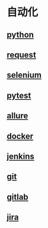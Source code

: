 # 自动化

## [python](https://docs.python.org/zh-cn/3/)

## [request](https://requests.readthedocs.io/en/stable/)

## [selenium](https://www.selenium.dev/zh-cn/)

## [pytest](https://docs.pytest.org/en/stable/)

## [allure](https://allurereport.org/docs/)

## [docker](https://www.docker.com/)

## [jenkins](https://www.jenkins.io/)

## [git](https://git-scm.com/)

## [gitlab](https://gitlab.com/rluna-gitlab/gitlab-ce)

## [jira](https://www.atlassian.com/zh/software/jira/guides/getting-started/introduction#what-is-jira-software)

